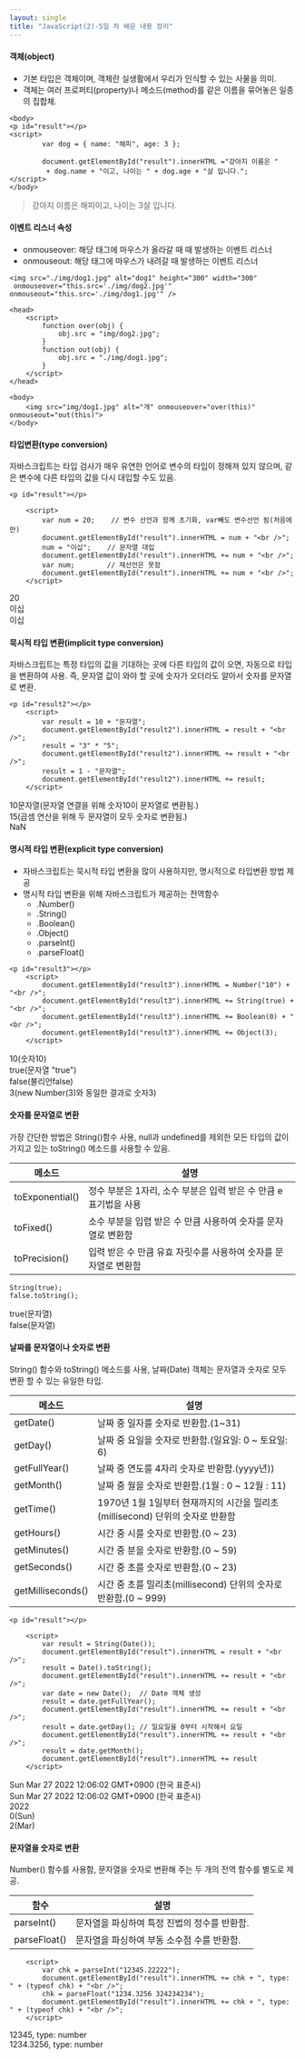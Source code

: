 ```yaml
---
layout: single
title: "JavaScript(2)-5일 차 배운 내용 정리"
---
```


#### 객체(object)

- 기본 타입은 객체이며, 객체란 실생활에서 우리가 인식할 수 있는 사물을 의미.
- 객체는 여러 프로퍼티(property)나 메소드(method)를 같은 이름을 묶어놓은 일종의 집합체.

```
<body>
<p id="result"></p>
<script>
        var dog = { name: "해피", age: 3 };

        document.getElementById("result").innerHTML ="강아지 이름은 "
         + dog.name + "이고, 나이는 " + dog.age + "살 입니다.";
</script>
</body>
```

>강아지 이름은 해피이고, 나이는 3살 입니다.

#### 이벤트 리스너 속성

- onmouseover: 해당 태그에 마우스가 올라갈 때 때 발생하는 이벤트 리스너
- onmouseout: 해당 태그에 마우스가 내려갈 때 발생하는 이벤트 리스너

```
<img src="./img/dog1.jpg" alt="dog1" height="300" width="300"
 onmouseover="this.src='./img/dog2.jpg'" onmouseout="this.src='./img/dog1.jpg'" />
```

```
<head>
    <script>
        function over(obj) {
            obj.src = "img/dog2.jpg";
        }
        function out(obj) {
            obj.src = "./img/dog1.jpg";
        }
    </script>
</head>

<body>
    <img src="img/dog1.jpg" alt="개" onmouseover="over(this)" onmouseout="out(this)">
</body>
```

#### 타입변환(type conversion)

자바스크립트는 타입 검사가 매우 유연한 언어로 변수의 타입이 정해져 있지 않으며, 같은 변수에 다른 타입의 값을 다시 대입할 수도 있음.

```
<p id="result"></p>

    <script>
        var num = 20;    // 변수 선언과 함께 초기화, var빼도 변수선언 됨(처음에만)
        document.getElementById("result").innerHTML = num + "<br />";
        num = "이십";    // 문자열 대입
        document.getElementById("result").innerHTML += num + "<br />";
        var num;        // 재선언은 못함
        document.getElementById("result").innerHTML += num + "<br />";
    </script>
```

>
20\
이십\
이십

#### 묵시적 타입 변환(implicit type conversion)

자바스크립트는 특정 타입의 값을 기대하는 곳에 다른 타입의 값이 오면, 자동으로 타입을 변환하여 사용. 즉, 문자열 값이 와야 할 곳에 숫자가 오더라도 알아서 숫자를 문자열로 변환.

```
<p id="result2"></p>
    <script>
        var result = 10 + "문자열";
        document.getElementById("result2").innerHTML = result + "<br />";
        result = "3" * "5";
        document.getElementById("result2").innerHTML += result + "<br />";
        result = 1 - "문자열";
        document.getElementById("result2").innerHTML += result;
    </script>
```

>
10문자열(문자열 연결을 위해 숫자10이 문자열로 변환됨.)\
15(곱셈 연산을 위해 두 문자열이 모두 숫자로 변환됨.)\
NaN

#### 명시적 타입 변환(explicit type conversion)

- 자바스크립트는 묵시적 타입 변환을 많이 사용하지만, 명시적으로 타입변환 방법 제공
- 명시적 타입 변환을 위해 자바스크립트가 제공하는 전역함수
    - .Number()
    - .String()
    - .Boolean()
    - .Object()
    - .parseInt()
    - .parseFloat()

```
<p id="result3"></p>
    <script>
        document.getElementById("result3").innerHTML = Number("10") + "<br />";
        document.getElementById("result3").innerHTML += String(true) + "<br />";
        document.getElementById("result3").innerHTML += Boolean(0) + "<br />";
        document.getElementById("result3").innerHTML += Object(3);
    </script>
```

>
10(숫자10)\
true(문자열 "true")\
false(불리언false)\
3(new Number(3)와 동일한 결과로 숫자3)

#### 숫자를 문자열로 변환

가장 간단한 방법은 String()함수 사용, null과 undefined를 제외한 모든 타입의 값이 가지고 있는 toString() 메소드를 사용할 수 있음.

|메소드|설명|
|---|---|
|toExponential()|정수 부분은 1자리, 소수 부분은 입력 받은 수 만큼 e표기법을 사용|
|toFixed()|소수 부분을 입렵 받은 수 만큼 사용하여 숫자를 문자열로 변환함|
|toPrecision()|입력 받은 수 만큼 유효 자릿수를 사용하여 숫자를 문자열로 변환함|

```
String(true);
false.toString();
```

>
true(문자열)\
false(문자열)

#### 날짜를 문자열이나 숫자로 변환

String() 함수와 toString() 메소드를 사용, 날짜(Date) 객체는 문자열과 숫자로 모두 변환 할 수 있는 유일한 타입.

|메소드|설명|
|---|---|
|getDate()|날짜 중 일자를 숫자로 반환함.(1~31)|
|getDay()|날짜 중 요일을 숫자로 반환함.(일요일: 0 ~ 토요일: 6)|
|getFullYear()|날짜 중 연도를 4자리 숫자로 반환함.(yyyy년))|
|getMonth()|날짜 중 월을 숫자로 반환함.(1월 : 0 ~ 12월 : 11)|
|getTime()|1970년 1월 1일부터 현재까지의 시간을 밀리초(millisecond) 단위의 숫자로 반환함|
|getHours()|시간 중 시를 숫자로 반환함.(0 ~ 23)|
|getMinutes()|시간 중 분을 숫자로 반환함.(0 ~ 59)|
|getSeconds()|시간 중 초를 숫자로 반환함.(0 ~ 23)|
|getMilliseconds()|시간 중 초를 밀리초(millisecond) 단위의 숫자로 반환함.(0 ~ 999)|

```
<p id="result"></p>

    <script>
        var result = String(Date());
        document.getElementById("result").innerHTML = result + "<br />";
        result = Date().toString();
        document.getElementById("result").innerHTML += result + "<br />";
        var date = new Date();  // Date 객체 생성
        result = date.getFullYear();
        document.getElementById("result").innerHTML += result + "<br />";
        result = date.getDay(); // 일요일을 0부터 시작해서 요일
        document.getElementById("result").innerHTML += result + "<br />";
        result = date.getMonth();
        document.getElementById("result").innerHTML += result
    </script>
```

>
Sun Mar 27 2022 12:06:02 GMT+0900 (한국 표준시)\
Sun Mar 27 2022 12:06:02 GMT+0900 (한국 표준시)\
2022\
0(Sun)\
2(Mar)

#### 문자열을 숫자로 변환

Number() 함수를 사용함, 문자열을 숫자로 변환해 주는 두 개의 전역 함수를 별도로 제공.

|함수|설명|
|---|---|
|parseInt()|문자열을 파싱하여 특정 진법의 정수를 반환함.|
|parseFloat()|문자열을 파싱하여 부동 소수점 수를 반환함.|


```
    <script>
        var chk = parseInt("12345.22222");
        document.getElementById("result").innerHTML += chk + ", type: " + (typeof chk) + "<br />";
        chk = parseFloat("1234.3256 324234234");
        document.getElementById("result").innerHTML += chk + ", type: " + (typeof chk) + "<br />";
    </script>
```

>
12345, type: number\
1234.3256, type: number


